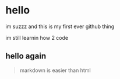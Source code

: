 

# hello

im suzzz and this is my first ever github thing

im still learnin how 2 code

## hello again

> markdown is easier than html


